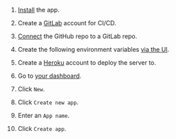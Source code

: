 1. [Install](installation.md) the app.
1. Create a [GitLab](https://gitlab.com/users/sign_in#register-pane) account for CI/CD.
1. [Connect](https://docs.gitlab.com/ee/ci/ci_cd_for_external_repos/github_integration.html) the GitHub repo to a GitLab repo.
1. Create the following environment variables [via the UI](https://docs.gitlab.com/ee/ci/variables/#via-the-ui).
    
1. Create a [Heroku](https://signup.heroku.com) account to deploy the server to.
1. Go to [your dashboard](https://dashboard.heroku.com/apps).
1. Click `New`.
1. Click `Create new app`.
1. Enter an `App name`.
1. Click `Create app`.